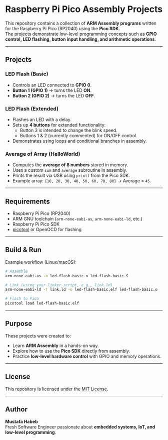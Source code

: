 # Raspberry Pi Pico Assembly Projects

This repository contains a collection of **ARM Assembly programs** written for the Raspberry Pi Pico (RP2040) using the **Pico SDK**.  
The projects demonstrate low-level programming concepts such as **GPIO control, LED flashing, button input handling, and arithmetic operations**.

---

##  Projects

###  LED Flash (Basic)
- Controls an LED connected to **GPIO 0**.
- **Button 1 (GPIO 1)** → turns the LED **ON**.  
- **Button 2 (GPIO 2)** → turns the LED **OFF**.  

###  LED Flash (Extended)
- Flashes an LED with a delay.  
- Sets up **4 buttons** for extended functionality:
  - Button 3 is intended to change the blink speed.  
  - Buttons 1 & 2 (currently commented) for ON/OFF control.  
- Demonstrates using loops and conditional branches in assembly.

###  Average of Array (HelloWorld)
- Computes the **average of 8 numbers** stored in memory.  
- Uses a custom `sum` and `average` subroutine in assembly.  
- Prints the result via USB using `printf` from the Pico SDK.  
- Example array: `{10, 20, 30, 40, 50, 60, 70, 80}` → Average = `45`.

---

##  Requirements
- Raspberry Pi Pico (RP2040)
- ARM GNU toolchain (`arm-none-eabi-as`, `arm-none-eabi-ld`, etc.)
- Raspberry Pi Pico SDK
- [picotool](https://github.com/raspberrypi/picotool) or OpenOCD for flashing

---

##  Build & Run
Example workflow (Linux/macOS):

```bash
# Assemble
arm-none-eabi-as -o led-flash-basic.o led-flash-basic.S

# Link (using your linker script, e.g., link.ld)
arm-none-eabi-ld -T link.ld -o led-flash-basic.elf led-flash-basic.o

# Flash to Pico
picotool load led-flash-basic.elf
```

---

##  Purpose
These projects were created to:
- Learn **ARM Assembly** in a hands-on way.  
- Explore how to use the **Pico SDK** directly from assembly.  
- Practice **low-level hardware control** with GPIO and memory operations.  

---

##  License
This repository is licensed under the [MIT License](LICENSE).

---

##  Author
 **Mustafa Habeb**  
Fresh Software Engineer passionate about **embedded systems, IoT, and low-level programming**.  
